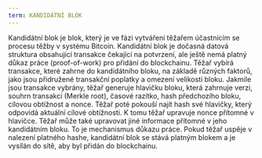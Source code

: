 ```yaml
---
term: KANDIDÁTNÍ BLOK
---
```


Kandidátní blok je blok, který je ve fázi vytváření těžařem účastnícím se procesu těžby v systému Bitcoin. Kandidátní blok je dočasná datová struktura obsahující transakce čekající na potvrzení, ale ještě nemá platný důkaz práce (proof-of-work) pro přidání do blockchainu. Těžař vybírá transakce, které zahrne do kandidátního bloku, na základě různých faktorů, jako jsou přidružené transakční poplatky a omezení velikosti bloku. Jakmile jsou transakce vybrány, těžař generuje hlavičku bloku, která zahrnuje verzi, souhrn transakcí (Merkle root), časové razítko, hash předchozího bloku, cílovou obtížnost a nonce. Těžař poté pokouší najít hash své hlavičky, který odpovídá aktuální cílové obtížnosti. K tomu těžař upravuje nonce přítomné v hlavičce. Těžař může také upravovat jiné informace přítomné v jeho kandidátním bloku. To je mechanismus důkazu práce. Pokud těžař uspěje v nalezení platného hashe, kandidátní blok se stává platným blokem a je vysílán do sítě, aby byl přidán do blockchainu.